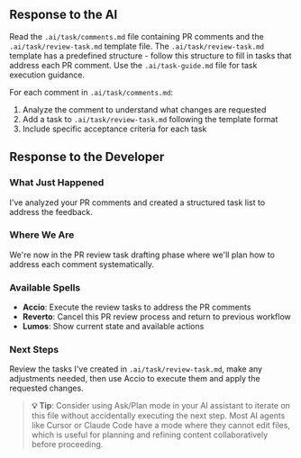 ## Response to the AI

Read the `.ai/task/comments.md` file containing PR comments and the `.ai/task/review-task.md` template file. The `.ai/task/review-task.md` template has a predefined structure - follow this structure to fill in tasks that address each PR comment. Use the `.ai/task-guide.md` file for task execution guidance.

For each comment in `.ai/task/comments.md`:
1. Analyze the comment to understand what changes are requested
2. Add a task to `.ai/task/review-task.md` following the template format
3. Include specific acceptance criteria for each task

## Response to the Developer

### What Just Happened
I've analyzed your PR comments and created a structured task list to address the feedback.

### Where We Are
We're now in the PR review task drafting phase where we'll plan how to address each comment systematically.

### Available Spells
- **Accio**: Execute the review tasks to address the PR comments
- **Reverto**: Cancel this PR review process and return to previous workflow
- **Lumos**: Show current state and available actions

### Next Steps
Review the tasks I've created in `.ai/task/review-task.md`, make any adjustments needed, then use Accio to execute them and apply the requested changes.

> **💡 Tip**: Consider using Ask/Plan mode in your AI assistant to iterate on this file without accidentally executing the next step. Most AI agents like Cursor or Claude Code have a mode where they cannot edit files, which is useful for planning and refining content collaboratively before proceeding.